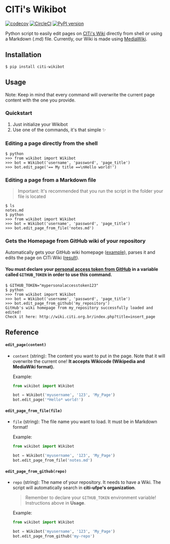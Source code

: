 # CITi's Wikibot
[![codecov](https://codecov.io/gh/CITi-UFPE/citi-wikibot/branch/master/graph/badge.svg)](https://codecov.io/gh/CITi-UFPE/citi-wikibot) [![CircleCI](https://circleci.com/gh/CITi-UFPE/citi-wikibot.svg?style=svg)](https://circleci.com/gh/CITi-UFPE/citi-wikibot) [![PyPI version](https://badge.fury.io/py/citi-wikibot.svg)](https://badge.fury.io/py/citi-wikibot)

Python script to easily edit pages on [CITi's Wiki](http://wiki.citi.org.br/) directly from shell or using a Markdown (.md) file. Currently, our Wiki is made using [MediaWiki](https://www.mediawiki.org/).

## Installation
```shell
$ pip install citi-wikibot
```

## Usage
Note: Keep in mind that every command will overwrite the current page content with the one you provide.

### Quickstart
1. Just initialize your Wikibot
2. Use one of the commands, it's that simple :sparkles: 

### Editing a page directly from the shell

```shell
$ python
>>> from wikibot import Wikibot
>>> bot = Wikibot('username', 'password', 'page_title')
>>> bot.edit_page('== My title ==\nHello world!')
```
### Editing a page from a Markdown file
> Important: It's recommended that you run the script in the folder your file is located
  
```shell
$ ls
notes.md
$ python
>>> from wikibot import Wikibot
>>> bot = Wikibot('username', 'password', 'page_title')
>>> bot.edit_page_from_file('notes.md')
```
### Gets the Homepage from GitHub wiki of your repository
Automatically gets your GitHub wiki homepage ([example](https://github.com/citi-ufpe/in-forma/wiki)), parses it and edits the page on CITi Wiki ([result](http://wiki.citi.org.br/index.php?title=In_Forma)).

#### You must declare your [personal access token from GitHub](https://github.com/settings/tokens) in a variable called `GITHUB_TOKEN` in order to use this command.

```shell
$ GITHUB_TOKEN="mypersonalaccesstoken123"
$ python
>>> from wikibot import Wikibot
>>> bot = Wikibot('username', 'password', 'page_title')
>>> bot.edit_page_from_github('my_repository')
GitHub's wiki homepage from my_repository successfully loaded and edited!
Check it here: http://wiki.citi.org.br/index.php?title=insert_page
```

## Reference
#### `edit_page(content)`
- `content` (string): The content you want to put in the page. Note that it will overwrite the current one! **It accepts Wikicode (Wikipedia and MediaWiki format).**
    
    Example:
    ```python
    from wikibot import Wikibot
    
    bot = Wikibot('myusername', '123', 'My_Page')
    bot.edit_page('*Hello* world!')
    ```

#### `edit_page_from_file(file)`
- `file` (string): The file name you want to load. It must be in Markdown format!

    Example:
    ```python
    from wikibot import Wikibot
    
    bot = Wikibot('myusername', '123', 'My_Page')
    bot.edit_page_from_file('notes.md')
    ```

#### `edit_page_from_github(repo)`
- `repo` (string): The name of your repository. It needs to have a Wiki. The script will automatically search in **citi-ufpe's organization**.
    > Remember to declare your `GITHUB_TOKEN` environment variable! Instructions above in **Usage**.

    Example:
    ```python
    from wikibot import Wikibot

    bot = Wikibot('myusername', '123', 'My_Page')
    bot.edit_page_from_github('my-repo')
    ```